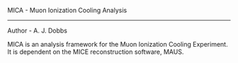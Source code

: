 MICA - Muon Ionization Cooling Analysis
***************************************

Author - A. J. Dobbs

MICA is an analysis framework for the Muon Ionization Cooling Experiment. It is dependent on the
MICE reconstruction software, MAUS.

